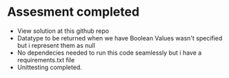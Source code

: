 # Assesment completed

- View solution at this github repo
- Datatype to be returned when we have Boolean Values wasn't specified but i represent them as null
- No dependecies needed to run this code seamlessly but i have a requirements.txt file
- Unittesting completed.
